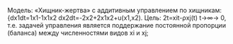 Модель:
«Хищник-жертва» с аддитивным управлением по хищникам:
{dx1dt=1x1-1x1x2 dx2dt=-2x2+2x1x2+u(x1,x2).
Цель:
2t=xit-ρxj(t) t→∞→ 0, т.е. задачей управления является поддержание постоянной пропорции (баланса) между численностями видов xi и xj;
 
